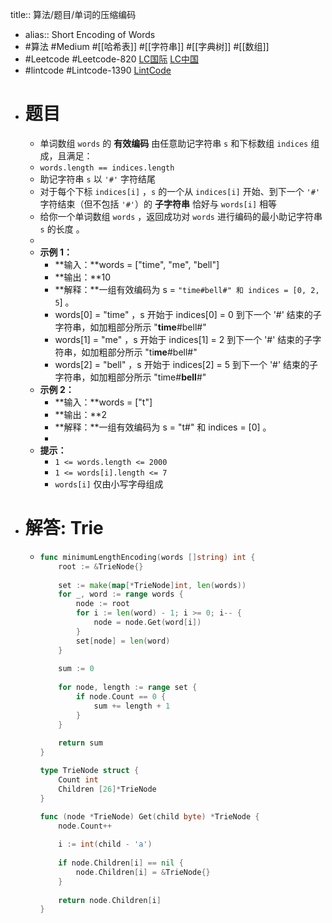 title:: 算法/题目/单词的压缩编码

- alias:: Short Encoding of Words
- #算法 #Medium #[[哈希表]] #[[字符串]] #[[字典树]] #[[数组]]
- #Leetcode #Leetcode-820 [LC国际](https://leetcode.com/problems/short-encoding-of-words/) [LC中国](https://leetcode-cn.com/problems/short-encoding-of-words/)
- #lintcode #Lintcode-1390 [LintCode](https://www.lintcode.com/problem/1390/)
- # 题目
	- 单词数组 `words` 的 **有效编码** 由任意助记字符串 `s` 和下标数组 `indices` 组成，且满足：
	- `words.length == indices.length`
	- 助记字符串 `s` 以 `'#'` 字符结尾
	- 对于每个下标 `indices[i]` ，`s` 的一个从 `indices[i]` 开始、到下一个 `'#'` 字符结束（但不包括 `'#'`）的 **子字符串** 恰好与 `words[i]` 相等
	- 给你一个单词数组 `words` ，返回成功对 `words` 进行编码的最小助记字符串 `s` 的长度 。
	-
	- **示例 1：**
		- **输入：**words = ["time", "me", "bell"]
		- **输出：**10
		- **解释：**一组有效编码为 s = `"time#bell#" 和 indices = [0, 2, 5`] 。
		- words[0] = "time" ，s 开始于 indices[0] = 0 到下一个 '#' 结束的子字符串，如加粗部分所示 "**time**#bell#"
		- words[1] = "me" ，s 开始于 indices[1] = 2 到下一个 '#' 结束的子字符串，如加粗部分所示 "ti**me**#bell#"
		- words[2] = "bell" ，s 开始于 indices[2] = 5 到下一个 '#' 结束的子字符串，如加粗部分所示 "time#**bell**#"
	- **示例 2：**
		- **输入：**words = ["t"]
		- **输出：**2
		- **解释：**一组有效编码为 s = "t#" 和 indices = [0] 。
		-
	- **提示：**
		- `1 <= words.length <= 2000`
		- `1 <= words[i].length <= 7`
		- `words[i]` 仅由小写字母组成
- # 解答: Trie
	- ```go
	  func minimumLengthEncoding(words []string) int {
	      root := &TrieNode{}
	      
	      set := make(map[*TrieNode]int, len(words))
	      for _, word := range words {
	          node := root
	          for i := len(word) - 1; i >= 0; i-- {
	              node = node.Get(word[i])
	          }
	          set[node] = len(word)
	      }
	      
	      sum := 0
	      
	      for node, length := range set {
	          if node.Count == 0 {
	              sum += length + 1
	          }
	      }
	      
	      return sum
	  }
	  
	  type TrieNode struct {
	      Count int
	      Children [26]*TrieNode
	  }
	  
	  func (node *TrieNode) Get(child byte) *TrieNode {
	      node.Count++
	      
	      i := int(child - 'a')
	      
	      if node.Children[i] == nil {
	          node.Children[i] = &TrieNode{}
	      }
	      
	      return node.Children[i]
	  }
	  ```